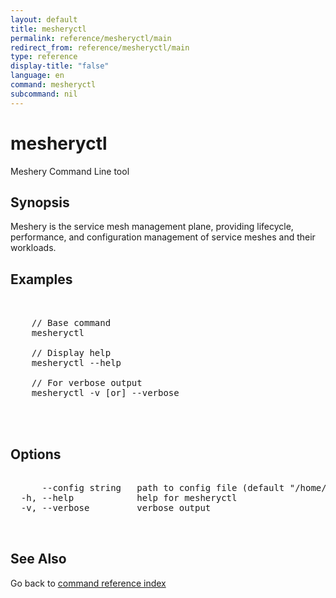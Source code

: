 ```yaml
---
layout: default
title: mesheryctl
permalink: reference/mesheryctl/main
redirect_from: reference/mesheryctl/main
type: reference
display-title: "false"
language: en
command: mesheryctl
subcommand: nil
---
```


# mesheryctl

Meshery Command Line tool

## Synopsis

Meshery is the service mesh management plane, providing lifecycle, performance, and configuration management of service meshes and their workloads.

## Examples

<pre class='codeblock-pre'>
<div class='codeblock'>

	// Base command
	mesheryctl

	// Display help
	mesheryctl --help

	// For verbose output
	mesheryctl -v [or] --verbose
	

</div>
</pre> 

## Options

<pre class='codeblock-pre'>
<div class='codeblock'>
      --config string   path to config file (default "/home/admin-pc/.meshery/config.yaml")
  -h, --help            help for mesheryctl
  -v, --verbose         verbose output

</div>
</pre>

## See Also

Go back to [command reference index](/reference/mesheryctl/) 
